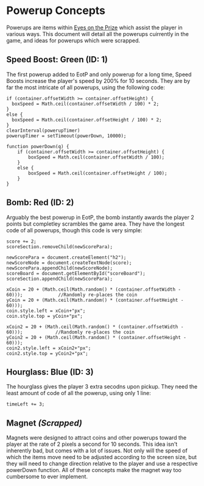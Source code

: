 # Powerup Concepts
Powerups are items within [Eyes on the Prize](https://github.com/ThomasFrew/Eyes-on-the-Prize) which assist the player in various ways. This document will detail all the powerups cuirrently in the game, and ideas for powerups which were scrapped.

## Speed Boost: Green (ID: 1)
The first powerup added to EotP and only powerup for a long time, Speed Boosts increase the player's speed by 200% for 10 seconds. They are by far the most intricate of all powerups, using the following code:

```
if (container.offsetWidth >= container.offsetHeight) {
  boxSpeed = Math.ceil(container.offsetWidth / 100) * 2;
}
else {
  boxSpeed = Math.ceil(container.offsetHeight / 100) * 2;
}
clearInterval(powerupTimer)
powerupTimer = setTimeout(powerDown, 10000);

function powerDown(q) {
	if (container.offsetWidth >= container.offsetHeight) {
		boxSpeed = Math.ceil(container.offsetWidth / 100);
	}
	else {
		boxSpeed = Math.ceil(container.offsetHeight / 100);
	}
}
```

## Bomb: Red (ID: 2)
Arguably the best powerup in EotP, the bomb instantly awards the player 2 points but completley scrambles the game area. They have the longest code of all powerups, though this code is very simple:

```
score += 2;
scoreSection.removeChild(newScorePara);

newScorePara = document.createElement("h2");
newScoreNode = document.createTextNode(score);
newScorePara.appendChild(newScoreNode);
scoreBoard = document.getElementById("scoreBoard");
scoreSection.appendChild(newScorePara);

xCoin = 20 + (Math.ceil(Math.random() * (container.offsetWidth - 60)));				//Randomly re-places the coin
yCoin = 20 + (Math.ceil(Math.random() * (container.offsetHeight - 60)));
coin.style.left = xCoin+"px";
coin.style.top = yCoin+"px";

xCoin2 = 20 + (Math.ceil(Math.random() * (container.offsetWidth - 60)));			//Randomly re-places the coin
yCoin2 = 20 + (Math.ceil(Math.random() * (container.offsetHeight - 60)));
coin2.style.left = xCoin2+"px";
coin2.style.top = yCoin2+"px";
```

## Hourglass: Blue (ID: 3)
The hourglass gives the player 3 extra secodns upon pickup. They need the least amount of code of all the powerup, using only 1 line:
```
timeLeft += 3;
```

## Magnet *(Scrapped)*
Magnets were designed to attract coins and other powerups toward the player at the rate of 2 pixels a second for 10 seconds. This idea isn't inherently bad, but comes with a lot of issues. Not only will the speed of which the items move need to be adjusted according to the screen size, but they will need to change direction relative to the player and use a respective powerDown function. All of these concepts make the magnet way too cumbersome to ever implement.
